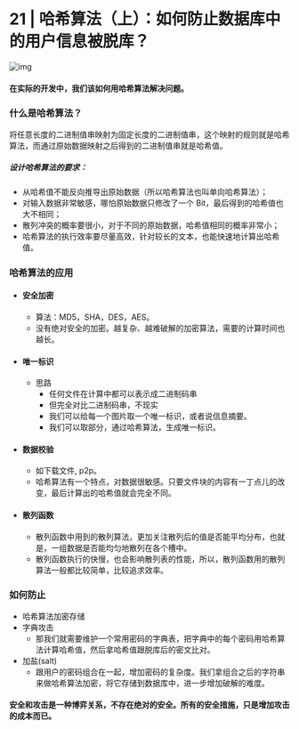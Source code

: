 # 21 | 哈希算法（上）：如何防止数据库中的用户信息被脱库？

![img](https://static001.geekbang.org/resource/image/43/9b/432360759ea2e98eb287a006cce87a9b.jpg)

#### 在实际的开发中，我们该如何用哈希算法解决问题。

### 什么是哈希算法？

将任意长度的二进制值串映射为固定长度的二进制值串，这个映射的规则就是哈希算法，而通过原始数据映射之后得到的二进制值串就是哈希值。

##### 设计哈希算法的要求：

- 从哈希值不能反向推导出原始数据（所以哈希算法也叫单向哈希算法）；
- 对输入数据非常敏感，哪怕原始数据只修改了一个 Bit，最后得到的哈希值也大不相同；
- 散列冲突的概率要很小，对于不同的原始数据，哈希值相同的概率非常小；
- 哈希算法的执行效率要尽量高效，针对较长的文本，也能快速地计算出哈希值。

### 哈希算法的应用

- #### 安全加密

  - 算法：MD5，SHA，DES，AES。
  - 没有绝对安全的加密。越复杂、越难破解的加密算法，需要的计算时间也越长。

- #### 唯一标识

  - 思路
    - 任何文件在计算中都可以表示成二进制码串
    - 但完全对比二进制码串，不现实
    - 我们可以给每一个图片取一个唯一标识，或者说信息摘要。
    - 我们可以取部分，通过哈希算法，生成唯一标识。

- #### 数据校验

  - 如下载文件, p2p。
  - 哈希算法有一个特点，对数据很敏感。只要文件块的内容有一丁点儿的改变，最后计算出的哈希值就会完全不同。

- #### 散列函数

  - 散列函数中用到的散列算法，更加关注散列后的值是否能平均分布，也就是，一组数据是否能均匀地散列在各个槽中。
  - 散列函数执行的快慢，也会影响散列表的性能，所以，散列函数用的散列算法一般都比较简单，比较追求效率。

### 如何防止

- 哈希算法加密存储
- 字典攻击
  - 那我们就需要维护一个常用密码的字典表，把字典中的每个密码用哈希算法计算哈希值，然后拿哈希值跟脱库后的密文比对。
- 加盐(salt)
  - 跟用户的密码组合在一起，增加密码的复杂度。我们拿组合之后的字符串来做哈希算法加密，将它存储到数据库中，进一步增加破解的难度。

#### 安全和攻击是一种博弈关系，不存在绝对的安全。所有的安全措施，只是增加攻击的成本而已。